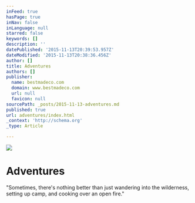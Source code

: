 ```yaml
---
inFeed: true
hasPage: true
inNav: false
inLanguage: null
starred: false
keywords: []
description: ''
datePublished: '2015-11-13T20:39:53.957Z'
dateModified: '2015-11-13T20:38:36.456Z'
author: []
title: Adventures
authors: []
publisher:
  name: bestmadeco.com
  domain: www.bestmadeco.com
  url: null
  favicon: null
sourcePath: _posts/2015-11-13-adventures.md
published: true
url: adventures/index.html
_context: 'http://schema.org'
_type: Article

---
```

![](https://d16ied5lkagwqa.cloudfront.net/image/upload/t_two_up_t/01_Ports_121011_0373_RGB_12x8-Edit_ix07vo.jpg)

# Adventures

"Sometimes, there's nothing better than just wandering into the wilderness, setting up camp, and cooking over an open fire."